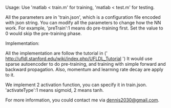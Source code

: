 Usage: Use 'matlab < train.m' for training, 'matlab < test.m' for testing.

All the parameters are in 'train.json', which is a configuration file encoded with json string.
You can modify all the parameters to change how the NN work.
For example, 'preTrain':1 means do pre-training first. Set the value to 0 would skip the pre-training phase.


Implementation:

All the implementation are follow the tutorial in (' http://ufldl.stanford.edu/wiki/index.php/UFLDL_Tutorial ')
It would use sparse autoencoder to do pre-training, and training with simple forward and backward propagation.
Also, momentum and learning rate decay are apply to it.

We implement 2 activation function, you can specify it in train.json.
'activateType':1 means sigmoid, 2 means tanh.

For more information, you could contact me via dennis2030@gmail.com.
